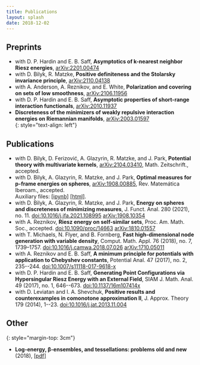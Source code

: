 ```yaml
---
title: Publications
layout: splash
date: 2018-12-02
---
```


## Preprints
* with D. P. Hardin and E. B. Saff, **Asymptotics of k-nearest neighbor Riesz energies**,  [arXiv:2201.00474](http://arxiv.org/abs/2201.00474) <br> 
* with D. Bilyk, R. Matzke, **Positive definiteness and the Stolarsky invariance principle**, [arXiv:2110.04138](http://arxiv.org/abs/arXiv:2110.04138) <br>
* with A. Anderson, A. Reznikov, and E. White, **Polarization and covering on sets of low smoothness**, [arXiv:2106.11956](http://arxiv.org/abs/arXiv:2106.11956) <br>
* with D. P. Hardin and E. B. Saff, **Asymptotic properties of short-range interaction functionals**,  [arXiv:2010.11937](http://arxiv.org/abs/2010.11937) <br> 
* **Discreteness of the minimizers of weakly repulsive interaction energies on Riemannian manifolds**, [arXiv:2003.01597](https://arxiv.org/abs/2003.01597)<br>
{: style="text-align: left"}
## Publications
* with D. Bilyk, D. Ferizović, A. Glazyrin, R. Matzke, and J. Park, **Potential theory with multivariate kernels**, [arXiv:2104.03410](http://arxiv.org/abs/arXiv:2104.03410), Math. Zeitschrift., accepted. <br>
* with D. Bilyk, A. Glazyrin, R. Matzke, and J. Park, **Optimal measures for p-frame energies on spheres**, [arXiv:1908.00885](https://arxiv.org/abs/1908.00885), Rev. Matemática Iberoam., accepted. <br> 
Auxiliary files: [[ipynb]](/assets/600cell.ipynb) [[html]](/assets/600cell.html).
* with D. Bilyk, A. Glazyrin, R. Matzke, and J. Park, **Energy on spheres and discreteness of minimizing measures**, J. Funct. Anal. 280 (2021), no. 11. 
[doi:10.1016/j.jfa.2021.108995](https://doi.org/10.1016/j.jfa.2021.108995)
[arXiv:1908.10354](https://arxiv.org/abs/1908.10354)<br>
* with A. Reznikov, **Riesz energy on self-similar sets**, Proc.  Am.  Math.  Soc., accepted. 
[doi:10.1090/proc/14663](https://doi.org/10.1090/proc/14663)
[arXiv:1810.01557](https://arxiv.org/abs/1810.01557)<br>
* with T. Michaels, N. Flyer, and B. Fornberg, **Fast high-dimensional node generation with variable density**, Comput. Math. Appl. 76 (2018), no. 7, 1739–1757. 
[doi:10.1016/j.camwa.2018.07.026](https://doi.org/10.1016/j.camwa.2018.07.026)
[arXiv:1710.05011](https://arxiv.org/abs/1710.05011)<br>
* with A. Reznikov and E. B. Saff, **A minimum principle for potentials with application to Chebyshev constants**, Potential Anal.  47  (2017),  no. 2, 235--244. 
[doi:10.1007/s11118-017-9618-x](https://doi.org/10.1007/s11118-017-9618-x) <br>
* with D. P. Hardin and E. B. Saff, **Generating Point Configurations via Hypersingular Riesz Energy with an External Field**, SIAM J. Math. Anal.  49  (2017),  no. 1, 646--673. 
[doi:10.1137/16m107414x](https://doi.org/10.1137/16M107414X)<br>
* with D. Leviatan and I. A. Shevchuk, **Positive results and counterexamples in comonotone approximation II**, J. Approx. Theory  179  (2014), 1--23.  [doi:10.1016/j.jat.2013.11.004](https://doi.org/10.1016/j.jat.2013.11.004)<br>

## Other
{: style="margin-top: 3cm"}

* **Log-energy, β-ensembles, and tessellations: problems old and new** (2018), [\[pdf\]](../assets/pdf/ICERM18problems.pdf)<br>
